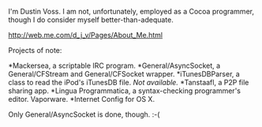 

I'm Dustin Voss. I am not, unfortunately, employed as a Cocoa programmer, though I do consider myself better-than-adequate.

http://web.me.com/d_j_v/Pages/About_Me.html

Projects of note:

*Mackersea, a scriptable IRC program.
*General/AsyncSocket, a General/CFStream and General/CFSocket wrapper.
*iTunesDBParser, a class to read the iPod's iTunesDB file. *Not available.*
*Tanstaafl, a P2P file sharing app.
*Lingua Programmatica, a syntax-checking programmer's editor. Vaporware.
*Internet Config for OS X.


Only General/AsyncSocket is done, though. :-(
